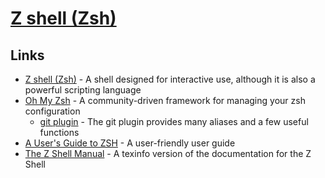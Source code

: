 # [Z shell (Zsh)](https://en.wikipedia.org/wiki/Z_shell)

## Links

- [Z shell (Zsh)](https://www.zsh.org/) - A shell designed for interactive use, although it is also a powerful scripting language
- [Oh My Zsh](https://github.com/ohmyzsh/ohmyzsh) - A community-driven framework for managing your zsh configuration
  - [git plugin](https://github.com/ohmyzsh/ohmyzsh/tree/master/plugins/git) - The git plugin provides many aliases and a few useful functions
- [A User's Guide to ZSH](http://zsh.sourceforge.net/Guide/) - A user-friendly user guide
- [The Z Shell Manual](http://zsh.sourceforge.net/Doc/) - A texinfo version of the documentation for the Z Shell
